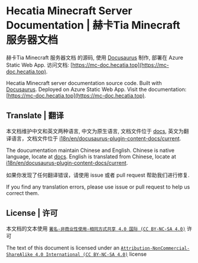 # Hecatia Minecraft Server Documentation | 赫卡Tia Minecraft 服务器文档

赫卡Tia Minecraft 服务器文档 的源码, 使用 [Docusaurus](https://docusaurus.io/) 制作, 部署在 Azure Static Web App. 访问文档: [https://mc-doc.hecatia.top](https://mc-doc.hecatia.top).

Hecatia Minecraft server documentation source code. Built with [Docusaurus](https://docusaurus.io/). Deployed on Azure Static Web App. Visit the documentation: [https://mc-doc.hecatia.top](https://mc-doc.hecatia.top).

## Translate | 翻译

本文档维护中文和英文两种语言, 中文为原生语言, 文档文件位于 [docs](./docs), 英文为翻译语言，文档文件位于 [i18n/en/docusaurus-plugin-content-docs/current](./i18n/en/docusaurus-plugin-content-docs).

The doucumentation maintain Chinese and English. Chinese is native language, locate at [docs](./docs). English is translated from Chinese, locate at [i18n/en/docusaurus-plugin-content-docs/current](./i18n/en/docusaurus-plugin-content-docs).

如果你发现了任何翻译错误，请使用 issue 或者 pull request 帮助我们进行修复.

If you find any translation errors, please use issue or pull request to help us correct them.

## License | 许可

本文档的文本使用 [`署名-非商业性使用-相同方式共享 4.0 国际 (CC BY-NC-SA 4.0)`](https://creativecommons.org/licenses/by-nc-sa/4.0/deed.zh) 许可

The text of this document is licensed under an [`Attribution-NonCommercial-ShareAlike 4.0 International (CC BY-NC-SA 4.0)`](https://creativecommons.org/licenses/by-nc-sa/4.0/) license
